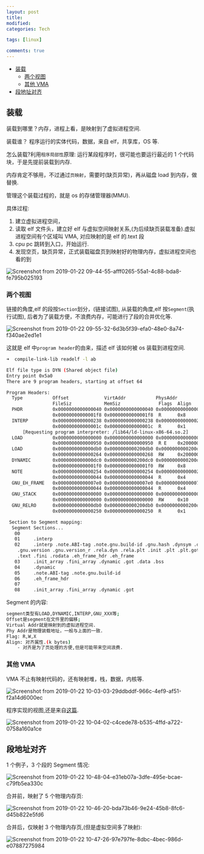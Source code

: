 ```yaml
---
layout: post
title:
modified:
categories: Tech

tags: [linux]

comments: true
---
```


<!-- TOC -->

- [装载](#装载)
  - [两个视图](#两个视图)
  - [其他 VMA](#其他-VMA)
- [段地址对齐](#段地址对齐)

<!-- /TOC -->

## 装载

装载到哪里？内存，进程上看，是映射到了虚拟进程空间.

装载谁？ 程序运行的实体代码，数据，来自 elf，共享库，OS 等.

怎么装载?利用`程序局部性`原理: 运行某段程序时，很可能也要运行最近的 1 个代码块，于是先提前装载到内存.

内存肯定不够用，不过通过`页映射`，需要时(缺页异常)，再从磁盘 load 到内存，做替换.

管理这个装载过程的，就是 os 的存储管理器(MMU).

具体过程:

1. 建立虚拟进程空间，
2. 读取 elf 文件头，建立好 elf 与虚拟空间映射关系,(为后续缺页装载准备).虚拟进程空间有个区域叫 VMA, 对应映射的是 elf 的.text 段
3. cpu pc 跳转到入口，开始运行.
4. 发现空页，缺页异常，正式装载磁盘页到映射好的物理内存，虚拟进程空间也看的到

![Screenshot from 2019-01-22 09-44-55-afff0265-55a1-4c88-bda8-fe795b025193](https://images-1257933000.cos.ap-chengdu.myqcloud.com/Screenshot%20from%202019-01-22%2009-44-55-afff0265-55a1-4c88-bda8-fe795b025193.png)

### 两个视图

链接的角度,elf 的段按`Section`划分，(链接试图), 从装载的角度,elf 按`Segment`(执行试图), 后者为了装载方便，不浪费内存，可能进行了段的合并优化等.

![Screenshot from 2019-01-22 09-55-32-6d3b5f39-efa0-48e0-8a74-f340ae2ed1e1](https://images-1257933000.cos.ap-chengdu.myqcloud.com/Screenshot%20from%202019-01-22%2009-55-32-6d3b5f39-efa0-48e0-8a74-f340ae2ed1e1.png)

这就是 elf 中`program header`的由来，描述 elf 该如何被 os 装载到进程空间.

```sh
➜  compile-link-lib readelf -l ab

Elf file type is DYN (Shared object file)
Entry point 0x5a0
There are 9 program headers, starting at offset 64

Program Headers:
  Type           Offset             VirtAddr           PhysAddr
                 FileSiz            MemSiz              Flags  Align
  PHDR           0x0000000000000040 0x0000000000000040 0x0000000000000040
                 0x00000000000001f8 0x00000000000001f8  R      0x8
  INTERP         0x0000000000000238 0x0000000000000238 0x0000000000000238
                 0x000000000000001c 0x000000000000001c  R      0x1
      [Requesting program interpreter: /lib64/ld-linux-x86-64.so.2]
  LOAD           0x0000000000000000 0x0000000000000000 0x0000000000000000
                 0x0000000000000950 0x0000000000000950  R E    0x200000
  LOAD           0x0000000000000db0 0x0000000000200db0 0x0000000000200db0
                 0x0000000000000264 0x0000000000000268  RW     0x200000
  DYNAMIC        0x0000000000000dc0 0x0000000000200dc0 0x0000000000200dc0
                 0x00000000000001f0 0x00000000000001f0  RW     0x8
  NOTE           0x0000000000000254 0x0000000000000254 0x0000000000000254
                 0x0000000000000044 0x0000000000000044  R      0x4
  GNU_EH_FRAME   0x00000000000007e0 0x00000000000007e0 0x00000000000007e0
                 0x0000000000000044 0x0000000000000044  R      0x4
  GNU_STACK      0x0000000000000000 0x0000000000000000 0x0000000000000000
                 0x0000000000000000 0x0000000000000000  RW     0x10
  GNU_RELRO      0x0000000000000db0 0x0000000000200db0 0x0000000000200db0
                 0x0000000000000250 0x0000000000000250  R      0x1

 Section to Segment mapping:
  Segment Sections...
   00
   01     .interp
   02     .interp .note.ABI-tag .note.gnu.build-id .gnu.hash .dynsym .dynstr
    .gnu.version .gnu.version_r .rela.dyn .rela.plt .init .plt .plt.got
    .text .fini .rodata .eh_frame_hdr .eh_frame
   03     .init_array .fini_array .dynamic .got .data .bss
   04     .dynamic
   05     .note.ABI-tag .note.gnu.build-id
   06     .eh_frame_hdr
   07
   08     .init_array .fini_array .dynamic .got
```

Segment 的内容:

```sh
segment类型有LOAD,DYNAMIC,INTERP,GNU_XXX等;
Offset是segment在文件里的偏移;
Virtual Addr就是映射到的虚拟进程空间.
Phy Addr是物理装载地址，一般与上面的一致.
Flag: R,W,X
Align: 对齐属性.(k bytes)
    - 对齐是为了页处理的方便,但是可能带来空间浪费.
```

### 其他 VMA

VMA 不止有映射代码的，还有映射堆，栈，数据，内核等.

![Screenshot from 2019-01-22 10-03-03-29ddbddf-966c-4ef9-af51-f2a14d6000ec](https://images-1257933000.cos.ap-chengdu.myqcloud.com/Screenshot%20from%202019-01-22%2010-03-03-29ddbddf-966c-4ef9-af51-f2a14d6000ec.png)

程序实现的视图,还是来自[这篇](http://www.cnblogs.com/huxiao-tee/p/4660352.html).

![Screenshot from 2019-01-22 10-04-02-c4cede78-b535-4ffd-a722-0758a160a1ce](https://images-1257933000.cos.ap-chengdu.myqcloud.com/Screenshot%20from%202019-01-22%2010-04-02-c4cede78-b535-4ffd-a722-0758a160a1ce.png)

## 段地址对齐

1 个例子，3 个段的 Segment 情况:

![Screenshot from 2019-01-22 10-48-04-e31eb07a-3dfe-495e-bcae-c79fb5ea330c](https://images-1257933000.cos.ap-chengdu.myqcloud.com/Screenshot%20from%202019-01-22%2010-48-04-e31eb07a-3dfe-495e-bcae-c79fb5ea330c.png)

合并前，映射了 5 个物理内存页:

![Screenshot from 2019-01-22 10-46-20-bda73b46-9e24-45b8-8fc6-d45b822e5fd6](https://images-1257933000.cos.ap-chengdu.myqcloud.com/Screenshot%20from%202019-01-22%2010-46-20-bda73b46-9e24-45b8-8fc6-d45b822e5fd6.png)

合并后，仅映射 3 个物理内存页,(但是虚拟空间多了映射):

![Screenshot from 2019-01-22 10-47-26-97e797fe-8dbc-4bec-986d-e07887275984](https://images-1257933000.cos.ap-chengdu.myqcloud.com/Screenshot%20from%202019-01-22%2010-47-26-97e797fe-8dbc-4bec-986d-e07887275984.png)
